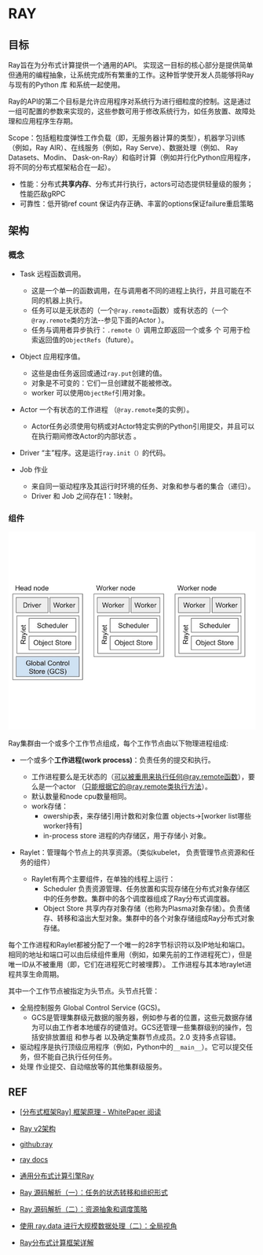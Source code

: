 
# RAY

## 目标

Ray旨在为分布式计算提供一个通用的API。 实现这一目标的核心部分是提供简单但通用的编程抽象，让系统完成所有繁重的工作。这种哲学使开发人员能够将Ray与现有的Python 库 和系统一起使用。

Ray的API的第二个目标是允许应用程序对系统行为进行细粒度的控制。这是通过一组可配置的参数来实现的，这些参数可用于修改系统行为，如任务放置、故障处理和应用程序生存期。

Scope：包括粗粒度弹性工作负载（即，无服务器计算的类型），机器学习训练（例如，Ray AIR）、在线服务（例如，Ray Serve）、数据处理（例如、 Ray Datasets、Modin、 Dask-on-Ray）和临时计算（例如并行化Python应用程序，将不同的分布式框架粘合在一起）。


- 性能：分布式**共享内存**、分布式并行执行，actors可动态提供轻量级的服务；性能匹敌gRPC
- 可靠性：低开销ref count 保证内存正确、丰富的options保证failure重启策略


## 架构


### 概念

- Task 远程函数调用。
    - 这是一个单一的函数调用，在与调用者不同的进程上执行，并且可能在不同的机器上执行。
    - 任务可以是无状态的（一个`@ray.remote`函数）或有状态的（一个`@ray.remote`类的方法--参见下面的Actor ）。
    - 任务与调用者异步执行：`.remote（）`调用立即返回一个或多 个 可用于检索返回值的` ObjectRefs `（future）。

- Object 应用程序值。
    - 这些是由任务返回或通过`ray.put`创建的值。
    - 对象是不可变的：它们一旦创建就不能被修改。
    - worker 可以使用` ObjectRef `引用对象。

- Actor 一个有状态的工作进程 （`@ray.remote`类的实例）。
    - Actor任务必须使用句柄或对Actor特定实例的Python引用提交，并且可以在执行期间修改Actor的内部状态 。

- Driver “主”程序。这是运行`ray.init（）`的代码。
- Job 作业
    - 来自同一驱动程序及其运行时环境的任务、对象和参与者的集合（递归）。
    - Driver 和 Job 之间存在1：1映射。


### 组件
![](./images/image.png)


Ray集群由一个或多个工作节点组成，每个工作节点由以下物理进程组成:
- 一个或多个**工作进程(work process)**：负责任务的提交和执行。
    - 工作进程要么是无状态的（可以被重用来执行任何@ray.remote函数），要么是一个actor （只能根据它的@ray.remote类执行方法）。
    - 默认数量和node cpu数量相同。
    - work存储：
        - owership表，来存储引用计数和对象位置 objects->[worker list哪些worker持有]
        - in-process store 进程的内存储区，用于存储小 对象。

- Raylet：管理每个节点上的共享资源。（类似kubelet， 负责管理节点资源和任务的组件）
    - Raylet有两个主要组件，在单独的线程上运行：
        - Scheduler 负责资源管理、任务放置和实现存储在分布式对象存储区中的任务参数。集群中的各个调度器组成了Ray分布式调度器。
        - Object Store 共享内存对象存储（也称为Plasma对象存储）。负责储存、转移和溢出大型对象。集群中的各个对象存储组成Ray分布式对象存储。


每个工作进程和Raylet都被分配了一个唯一的28字节标识符以及IP地址和端口。
相同的地址和端口可以由后续组件重用（例如，如果先前的工作进程死亡），但是唯一ID从不被重用（即，它们在进程死亡时被埋葬）。
工作进程与其本地raylet进程共享生命周期。

其中一个工作节点被指定为头节点。头节点托管：
- 全局控制服务 Global Control Service (GCS)。
    - GCS是管理集群级元数据的服务器，例如参与者的位置，这些元数据存储为可以由工作者本地缓存的键值对。GCS还管理一些集群级别的操作，包括安排放置组 和参与者 以及确定集群节点成员。2.0 支持多点容错。
- 驱动程序是执行顶级应用程序（例如，Python中的`__main__`）。它可以提交任务，但不能自己执行任何任务。
-  处理 作业提交、自动缩放等的其他集群级服务。

## REF

- [[分布式框架Ray] 框架原理 - WhitePaper 阅读](https://zhuanlan.zhihu.com/p/721715828)

- [Ray v2架构](https://docs.google.com/document/u/0/d/1tBw9A4j62ruI5omIJbMxly-la5w4q_TjyJgJL_jN2fI/mobilebasic)


- [github:ray](https://github.com/ray-project/ray)

- [ray docs](https://docs.ray.io/en/latest/ray-overview/index.html)

- [通用分布式计算引擎Ray](https://qiankunli.github.io/2023/08/23/ray.html)

- [Ray 源码解析（一）：任务的状态转移和组织形式](https://www.qtmuniao.com/2019/07/28/ray-source-reading-1/)

- [Ray 源码解析（二）：资源抽象和调度策略](https://www.qtmuniao.com/2019/08/10/ray-source-reading-2/)

- [使用 ray.data 进行大规模数据处理（二）：全局视角](https://www.qtmuniao.com/2024/07/07/ray-data-2/)

- [Ray分布式计算框架详解](https://zhuanlan.zhihu.com/p/460600694?utm_psn=1721305804152393728)